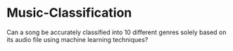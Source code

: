 # Music-Classification
Can a song be accurately classified into 10 different genres solely based on its audio file using machine learning techniques?
